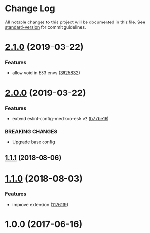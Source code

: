 # Change Log

All notable changes to this project will be documented in this file. See [standard-version](https://github.com/conventional-changelog/standard-version) for commit guidelines.

# [2.1.0](https://github.com/medikoo/eslint-config-medikoo-es3/compare/v2.0.0...v2.1.0) (2019-03-22)

### Features

-   allow void in ES3 envs ([3925832](https://github.com/medikoo/eslint-config-medikoo-es3/commit/3925832))

# [2.0.0](https://github.com/medikoo/eslint-config-medikoo-es3/compare/v1.1.1...v2.0.0) (2019-03-22)

### Features

-   extend eslint-config-medikoo-es5 v2 ([b77be16](https://github.com/medikoo/eslint-config-medikoo-es3/commit/b77be16))

### BREAKING CHANGES

-   Upgrade base config

<a name="1.1.1"></a>

## [1.1.1](https://github.com/medikoo/eslint-config-medikoo-es3/compare/v1.1.0...v1.1.1) (2018-08-06)

<a name="1.1.0"></a>

# [1.1.0](https://github.com/medikoo/eslint-config-medikoo-es3/compare/v1.0.0...v1.1.0) (2018-08-03)

### Features

-   improve extension ([1176119](https://github.com/medikoo/eslint-config-medikoo-es3/commit/1176119))

<a name="1.0.0"></a>

# 1.0.0 (2017-06-16)
